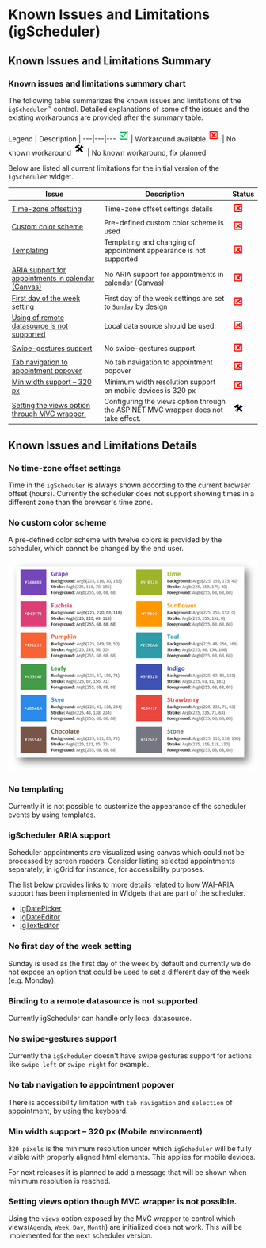 <!--
|metadata|
{
    "fileName": "igscheduler-known-limitations",
    "controlName": "igScheduler",
    "tags": ["Known Issues","Tips and Tricks"]
}
|metadata|
-->

# Known Issues and Limitations (igScheduler)


## Known Issues and Limitations Summary


### Known issues and limitations summary chart

The following table summarizes the known issues and limitations of the `igScheduler`™ control. Detailed explanations of some of the issues and the existing workarounds are provided after the summary table.

Legend | Description |
---|---|---
![](../../images/images/positive.png) | Workaround available
![](../../images/images/negative.png) | No known workaround
![](../../images/images/plannedFix.png) | No known workaround, fix planned

Below are listed all current limitations for the initial version of the `igScheduler` widget.

Issue | Description | Status
---|---|---
[Time-zone offsetting](#NoTimeZoneOffsetting) | Time-zone offset settings details|![](../../images/images/negative.png)
[Custom color scheme](#NoCustomColorScheme) | Pre-defined custom color scheme is used |![](../../images/images/negative.png)
[Templating](#NoTemplating) | Templating and changing of appointment appearance is not supported |![](../../images/images/negative.png)
[ARIA support for appointments in calendar (Canvas)](#ARIASupport) | No ARIA support for appointments in calendar (Canvas) |![](../../images/images/negative.png)
[First day of the week setting](#FirstDayOfWeek) | First day of the week settings are set to `Sunday` by design |![](../../images/images/negative.png)
[Using of remote datasource is not supported](#remoteDS) | Local data source should be used. |![](../../images/images/negative.png)
[Swipe-gestures support](#SwipeGesture) | No swipe-gestures support |![](../../images/images/negative.png)
[Tab navigation to appointment popover](#NavigationToAppointmentPopover) | No tab navigation to appointment popover |![](../../images/images/negative.png)
[Min width support – 320 px](#MinWidthSupport) | Minimum width resolution support on mobile devices is 320 px |![](../../images/images/negative.png)
[Setting the views option through MVC wrapper.](#MVCWrappers) | Configuring the views option through the ASP.NET MVC wrapper does not take effect.  |![](../../images/images/plannedFix.png)


## Known Issues and Limitations Details


### <a id="NoTimeZoneOffsetting"></a>No time-zone offset settings

Time in the `igScheduler` is always shown according to the current browser offset (hours). Currently the scheduler does not support showing times in a different zone than the browser's time zone.

### <a id="NoCustomColorScheme"></a>No custom color scheme

A pre-defined color scheme with twelve colors is provided by the scheduler, which cannot be changed by the end user.

![](images/preDefinedColors.png)


### <a id="NoTemplating"></a>No templating

Currently it is not possible to customize the appearance of the scheduler events by using templates.

### <a id="ARIASupport"></a>igScheduler ARIA support
Scheduler appointments are visualized using canvas which could not be processed by screen readers. Consider listing selected appointments separately, in igGrid for instance, for accessibility purposes.

The list below provides links to more details related to how WAI-ARIA support has been implemented in Widgets that are part of the scheduler.

- [igDatePicker](igdatepicker-accessibility-compliance.html#wai-aria)
- [igDateEditor](igdateeditor-accessibility-compliance.html#wai-aria)
- [igTextEditor](igtexteditor-accessibility-compliance.html#wai-aria)

### <a id="FirstDayOfWeek"></a>No first day of the week setting

Sunday is used as the first day of the week by default and currently we do not expose an option that could be used to set a different day of the week (e.g. Monday).

### <a id="remoteDS"></a>Binding to a remote datasource is not supported
Currently igScheduler can handle only local datasource.

### <a id="SwipeGesture"></a>No swipe-gestures support

Currently the `igScheduler` doesn't have swipe gestures support for actions like `swipe left` or `swipe right` for example.

### <a id="NavigationToAppointmentPopover"></a>No tab navigation to appointment popover

There is accessibility limitation with `tab navigation` and `selection` of appointment, by using the keyboard.

### <a id="MinWidthSupport"></a>Min width support – 320 px (Mobile environment)

`320 pixels` is the minimum resolution under which `igScheduler` will be fully visible with properly aligned html elements. This applies for mobile devices.

For next releases it is planned to add a message that will be shown when minimum resolution is reached.

### <a id="MVCWrappers"></a>Setting views option though MVC wrapper is not possible.

Using the `views` option exposed by the MVC wrapper to control which views(`Agenda`, `Week`, `Day`, `Month`) are initialized does not work. This will be implemented for the next scheduler version.

